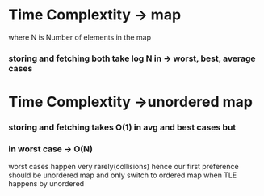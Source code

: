 # Time Complextity -> map
where N is Number of elements in the map

### storing and fetching both take log N  in -> worst, best, average cases
        


#  Time Complextity ->unordered map
### storing and fetching takes O(1) in avg and best cases  but
### in worst case -> O(N) 
 worst cases happen very rarely(collisions) hence our first preference should be unordered map and only switch to ordered map when TLE happens by unordered
